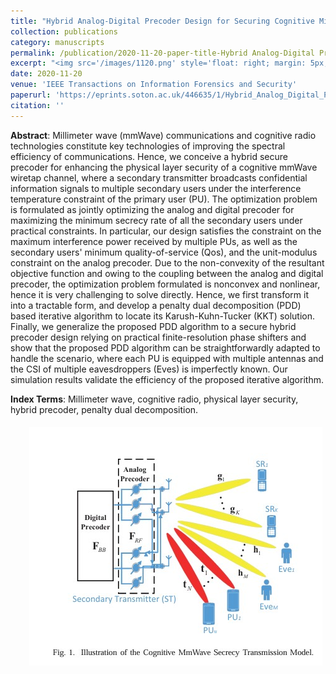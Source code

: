 ```yaml
---
title: "Hybrid Analog-Digital Precoder Design for Securing Cognitive Millimeter Wave Networks"
collection: publications
category: manuscripts
permalink: /publication/2020-11-20-paper-title-Hybrid Analog-Digital Precoder Design for Securing Cognitive Millimeter Wave Networks.md
excerpt: "<img src='/images/1120.png' style='float: right; margin: 5px;'>We investigates the hybrid secure precoder design for cognitive millimeter wave (mmWave) networks to enhance physical layer security. The authors aim to maximize the minimum secrecy rate of secondary users under constraints on interference power and quality of service. They formulate a non-convex optimization problem and propose a penalty dual decomposition (PDD) based iterative algorithm to solve it. Simulation results demonstrate the efficiency of the proposed algorithm in improving secrecy performance compared to traditional methods."
date: 2020-11-20
venue: 'IEEE Transactions on Information Forensics and Security'
paperurl: 'https://eprints.soton.ac.uk/446635/1/Hybrid_Analog_Digital_Precoder_Design_for_Securing_Cognitive_Millimeter_Wave_Networks.pdf'
citation: ''
---
```



**Abstract**: Millimeter wave (mmWave) communications and cognitive radio technologies constitute key technologies of improving the spectral efficiency of communications. Hence, we conceive a hybrid secure precoder for enhancing the physical layer security of a cognitive mmWave wiretap channel, where a secondary transmitter broadcasts confidential information signals to multiple secondary users under the interference temperature constraint of the primary user (PU). The optimization problem is formulated as jointly optimizing the analog and digital precoder for maximizing the minimum secrecy rate of all the secondary users under practical constraints. In particular, our design satisfies the constraint on the maximum interference power received by multiple PUs, as well as the secondary users' minimum quality-of-service (Qos), and the unit-modulus constraint on the analog precoder. Due to the non-convexity of the resultant objective function and owing to the coupling between the analog and digital precoder, the optimization problem formulated is nonconvex and nonlinear, hence it is very challenging to solve directly. Hence, we first transform it into a tractable form, and develop a penalty dual decomposition (PDD) based iterative algorithm to locate its Karush-Kuhn-Tucker (KKT) solution. Finally, we generalize the proposed PDD algorithm to a secure hybrid precoder design relying on practical finite-resolution phase shifters and show that the proposed PDD algorithm can be straightforwardly adapted to handle the scenario, where each PU is equipped with multiple antennas and the CSI of multiple eavesdroppers (Eves) is imperfectly known. Our simulation results validate the efficiency of the proposed iterative algorithm.


**Index Terms**: Millimeter wave, cognitive radio, physical layer security, hybrid precoder, penalty dual decomposition.


<img src='/images/1120.png' style='float: right; margin: 5px;'>
